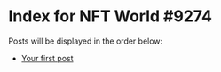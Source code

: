 # Index for NFT World #9274
Posts will be displayed in the order below:

- [Your first post](./001-first.md)

